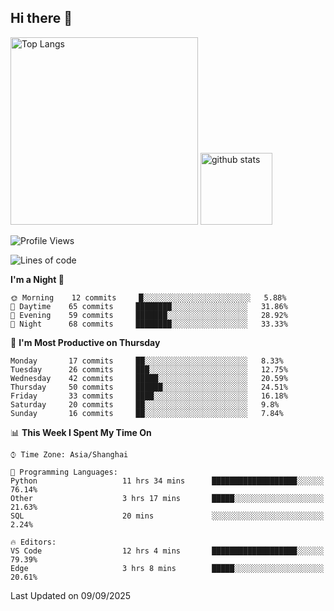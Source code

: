 ## Hi there 👋
<p align="left"> 
  <img alt="Top Langs" height="300px" src="https://github-readme-stats.vercel.app/api/top-langs/?username=Sierraki&layout=compact&show_icons=true&theme=onedark" />
  <a href="https://github.com/Sierraki/LC_Solve">
   <img alt="github stats"height="115px"  src="https://github-readme-stats.vercel.app/api/pin/?username=Sierraki&repo=LC_Solve&theme=onedark&show_icons=true" />
  </a>


<!--START_SECTION:waka-->
![Profile Views](http://img.shields.io/badge/Profile%20Views-0-blue)

![Lines of code](https://img.shields.io/badge/From%20Hello%20World%20I%27ve%20Written-65097%20lines%20of%20code-blue)

**I'm a Night 🦉** 

```text
🌞 Morning    12 commits     █░░░░░░░░░░░░░░░░░░░░░░░░   5.88% 
🌆 Daytime    65 commits     ████████░░░░░░░░░░░░░░░░░   31.86% 
🌃 Evening    59 commits     ███████░░░░░░░░░░░░░░░░░░   28.92% 
🌙 Night      68 commits     ████████░░░░░░░░░░░░░░░░░   33.33%

```
📅 **I'm Most Productive on Thursday** 

```text
Monday       17 commits     ██░░░░░░░░░░░░░░░░░░░░░░░   8.33% 
Tuesday      26 commits     ███░░░░░░░░░░░░░░░░░░░░░░   12.75% 
Wednesday    42 commits     █████░░░░░░░░░░░░░░░░░░░░   20.59% 
Thursday     50 commits     ██████░░░░░░░░░░░░░░░░░░░   24.51% 
Friday       33 commits     ████░░░░░░░░░░░░░░░░░░░░░   16.18% 
Saturday     20 commits     ██░░░░░░░░░░░░░░░░░░░░░░░   9.8% 
Sunday       16 commits     ██░░░░░░░░░░░░░░░░░░░░░░░   7.84%

```


📊 **This Week I Spent My Time On** 

```text
⌚︎ Time Zone: Asia/Shanghai

💬 Programming Languages: 
Python                   11 hrs 34 mins      ███████████████████░░░░░░   76.14% 
Other                    3 hrs 17 mins       █████░░░░░░░░░░░░░░░░░░░░   21.63% 
SQL                      20 mins             ░░░░░░░░░░░░░░░░░░░░░░░░░   2.24%

🔥 Editors: 
VS Code                  12 hrs 4 mins       ███████████████████░░░░░░   79.39% 
Edge                     3 hrs 8 mins        █████░░░░░░░░░░░░░░░░░░░░   20.61%

```


 Last Updated on 09/09/2025
<!--END_SECTION:waka-->
